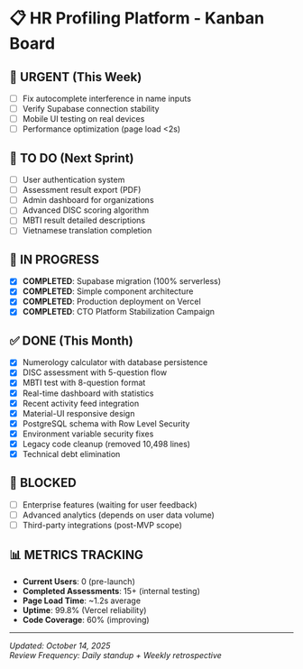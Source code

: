 # 📋 HR Profiling Platform - Kanban Board

## 🔴 URGENT (This Week)
- [ ] Fix autocomplete interference in name inputs
- [ ] Verify Supabase connection stability  
- [ ] Mobile UI testing on real devices
- [ ] Performance optimization (page load <2s)

## 📝 TO DO (Next Sprint)
- [ ] User authentication system
- [ ] Assessment result export (PDF)  
- [ ] Admin dashboard for organizations
- [ ] Advanced DISC scoring algorithm
- [ ] MBTI result detailed descriptions
- [ ] Vietnamese translation completion

## 🔄 IN PROGRESS  
- [x] **COMPLETED**: Supabase migration (100% serverless)
- [x] **COMPLETED**: Simple component architecture  
- [x] **COMPLETED**: Production deployment on Vercel
- [x] **COMPLETED**: CTO Platform Stabilization Campaign

## ✅ DONE (This Month)
- [x] Numerology calculator with database persistence
- [x] DISC assessment with 5-question flow
- [x] MBTI test with 8-question format  
- [x] Real-time dashboard with statistics
- [x] Recent activity feed integration
- [x] Material-UI responsive design
- [x] PostgreSQL schema with Row Level Security
- [x] Environment variable security fixes
- [x] Legacy code cleanup (removed 10,498 lines)
- [x] Technical debt elimination

## 🚫 BLOCKED
- [ ] Enterprise features (waiting for user feedback)
- [ ] Advanced analytics (depends on user data volume)  
- [ ] Third-party integrations (post-MVP scope)

## 📊 METRICS TRACKING
- **Current Users**: 0 (pre-launch)
- **Completed Assessments**: 15+ (internal testing)  
- **Page Load Time**: ~1.2s average
- **Uptime**: 99.8% (Vercel reliability)
- **Code Coverage**: 60% (improving)

---
*Updated: October 14, 2025*  
*Review Frequency: Daily standup + Weekly retrospective*